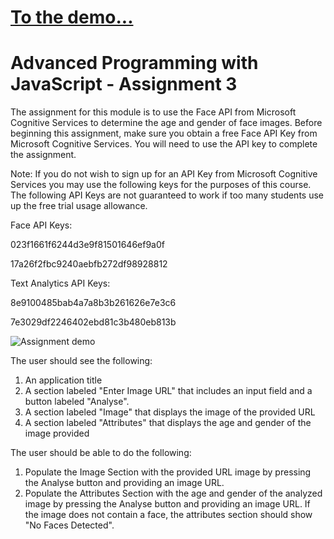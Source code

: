# [To the demo...](./faceAnalytics.html)

# Advanced Programming with JavaScript - Assignment 3

The assignment for this module is to use the Face API from Microsoft Cognitive Services to determine the age and gender of face images.
Before beginning this assignment, make sure you obtain a free Face API Key from Microsoft Cognitive Services. You will need to use the API key to complete the assignment.

Note: If you do not wish to sign up for an API Key from Microsoft Cognitive Services you may use the following keys for the purposes of this course. The following API Keys are not guaranteed to work if too many students use up the free trial usage allowance.

Face API Keys: 

023f1661f6244d3e9f81501646ef9a0f

17a26f2fbc9240aebfb272df98928812

Text Analytics API Keys: 

8e9100485bab4a7a8b3b261626e7e3c6

7e3029df2246402ebd81c3b480eb813b

![Assignment demo](https://prod-edxapp.edx-cdn.org/assets/courseware/v1/47ec1354bad33287874cbe5f2617d0bb/asset-v1:Microsoft+DEV234x+1T2018+type@asset+block/face_full_demo.gif)

The user should see the following:
1.  An application title
2.  A section labeled "Enter Image URL" that includes an input field and a button labeled "Analyse".
3.  A section labeled "Image" that displays the image of the provided URL
4.  A section labeled "Attributes" that displays the age and gender of the image provided

The user should be able to do the following:
1.  Populate the Image Section with the provided URL image by pressing the Analyse button and providing an image URL.
2.  Populate the Attributes Section with the age and gender of the analyzed image by pressing the Analyse button and providing an image URL. If the image does not contain a face, the attributes section should show "No Faces Detected".
